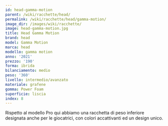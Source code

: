 ```yaml
---
id: head-gamma-motion
parent: /wiki/racchette/head/
permalink: /wiki/racchette/head/gamma-motion/
image_dir: /images/wiki/racchette/
image: head-gamma-motion.jpg
title: Head Gamma Motion
brand: head
model: Gamma Motion
marca: head
modello: gamma motion
anno: '2021'
prezzo: '190'
forma: ibrida
bilanciamento: medio
peso: '360'
livello: intermedio/avanzato
materiale: grafene
gomma: Power Foam
superficie: liscia
index: 8
---
```

Rispetto al modello Pro qui abbiamo una racchetta di peso inferiore designata anche per le giocatrici, con colori accattivanti ed un design unico.